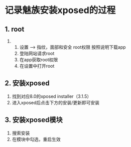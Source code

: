 # 记录魅族安装xposed的过程

## 1. root
1. 
   1. 设置 --> 指纹，面部和安全  root权限  按照说明下载app  
   2. 登陆网站请求root
   3. 在app获取root权限
   4. 在设置中打开root

## 2. 安装xposed
1. 找到对应8.0的xposed installer（3.1.5）
2. 进入xposed后点击下方的安装/更新即可安装


## 3. 安装xposed模块
1. 搜索安装
2. 在模块中勾选，重启生效